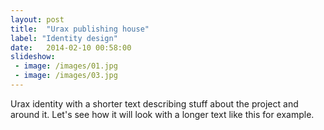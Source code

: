 ```yaml
---
layout: post
title:  "Urax publishing house"
label: "Identity design"
date:   2014-02-10 00:58:00
slideshow:
 - image: /images/01.jpg
 - image: /images/03.jpg
---
```


Urax identity with a shorter text describing stuff about the project and around it. Let's see how it will look with a longer text like this for example.